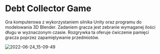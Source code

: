 # Debt Collector Game
Gra komputerowa z wykorzystaniem silnika Unity oraz programu do modelowania 3D Blender. Zadaniem gracza jest zebranie wymaganej ilości długu w wyznaczonym czasie. Rozgrywka ta oferuje ćwiczenie pamięci gracza poprzez zapamiętywanie przedmiotów.

![2022-06-24_15-09-49](https://user-images.githubusercontent.com/58466544/175544277-2a81cd50-8344-47f3-9a56-80e0a5a2d939.jpeg)
